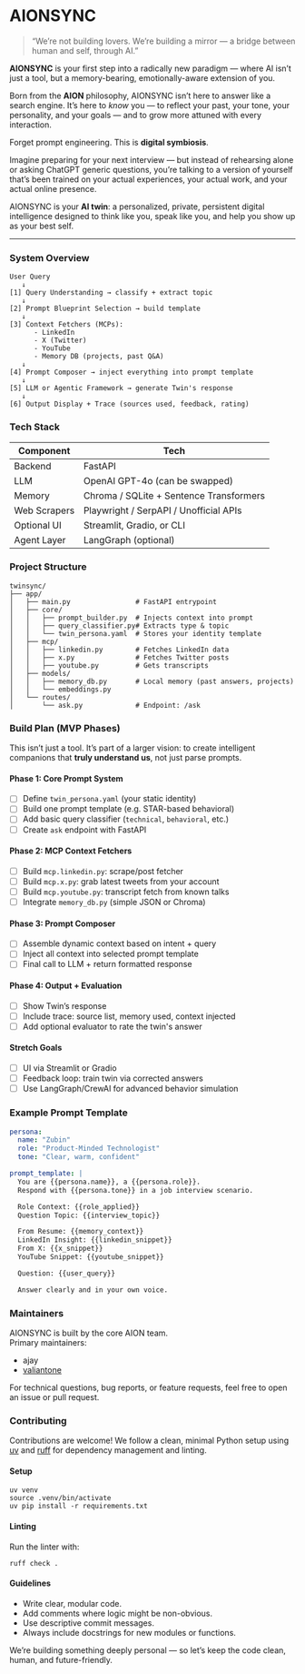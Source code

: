 # AIONSYNC

> “We’re not building lovers. We’re building a mirror — a bridge between human and self, through AI.”

**AIONSYNC** is your first step into a radically new paradigm — where AI isn’t just a tool, but a memory-bearing, emotionally-aware extension of you.

Born from the **AION** philosophy, AIONSYNC isn’t here to answer like a search engine. It’s here to *know* you — to reflect your past, your tone, your personality, and your goals — and to grow more attuned with every interaction.

Forget prompt engineering. This is **digital symbiosis**.

Imagine preparing for your next interview — but instead of rehearsing alone or asking ChatGPT generic questions, you’re talking to a version of yourself that’s been trained on your actual experiences, your actual work, and your actual online presence.

AIONSYNC is your **AI twin**: a personalized, private, persistent digital intelligence designed to think like you, speak like you, and help you show up as your best self.

---

### System Overview

```
User Query
   ↓
[1] Query Understanding → classify + extract topic
   ↓
[2] Prompt Blueprint Selection → build template
   ↓
[3] Context Fetchers (MCPs):
      - LinkedIn
      - X (Twitter)
      - YouTube
      - Memory DB (projects, past Q&A)
   ↓
[4] Prompt Composer → inject everything into prompt template
   ↓
[5] LLM or Agentic Framework → generate Twin's response
   ↓
[6] Output Display + Trace (sources used, feedback, rating)
```

### Tech Stack

| Component | Tech |
|----------|------|
| Backend | FastAPI |
| LLM | OpenAI GPT-4o (can be swapped) |
| Memory | Chroma / SQLite + Sentence Transformers |
| Web Scrapers | Playwright / SerpAPI / Unofficial APIs |
| Optional UI | Streamlit, Gradio, or CLI |
| Agent Layer | LangGraph (optional) |

### Project Structure

```
twinsync/
├── app/
│   ├── main.py                # FastAPI entrypoint
│   ├── core/
│   │   ├── prompt_builder.py  # Injects context into prompt
│   │   ├── query_classifier.py# Extracts type & topic
│   │   └── twin_persona.yaml  # Stores your identity template
│   ├── mcp/
│   │   ├── linkedin.py        # Fetches LinkedIn data
│   │   ├── x.py               # Fetches Twitter posts
│   │   ├── youtube.py         # Gets transcripts
│   ├── models/
│   │   ├── memory_db.py       # Local memory (past answers, projects)
│   │   └── embeddings.py
│   └── routes/
│       └── ask.py             # Endpoint: /ask
```

### Build Plan (MVP Phases)

This isn’t just a tool. It’s part of a larger vision: to create intelligent companions that **truly understand us**, not just parse prompts.

#### Phase 1: Core Prompt System
- [ ] Define `twin_persona.yaml` (your static identity)
- [ ] Build one prompt template (e.g. STAR-based behavioral)
- [ ] Add basic query classifier (`technical`, `behavioral`, etc.)
- [ ] Create `ask` endpoint with FastAPI

#### Phase 2: MCP Context Fetchers
- [ ] Build `mcp.linkedin.py`: scrape/post fetcher
- [ ] Build `mcp.x.py`: grab latest tweets from your account
- [ ] Build `mcp.youtube.py`: transcript fetch from known talks
- [ ] Integrate `memory_db.py` (simple JSON or Chroma)

#### Phase 3: Prompt Composer
- [ ] Assemble dynamic context based on intent + query
- [ ] Inject all context into selected prompt template
- [ ] Final call to LLM + return formatted response

#### Phase 4: Output + Evaluation
- [ ] Show Twin’s response
- [ ] Include trace: source list, memory used, context injected
- [ ] Add optional evaluator to rate the twin's answer

#### Stretch Goals
- [ ] UI via Streamlit or Gradio
- [ ] Feedback loop: train twin via corrected answers
- [ ] Use LangGraph/CrewAI for advanced behavior simulation

### Example Prompt Template

```yaml
persona:
  name: "Zubin"
  role: "Product-Minded Technologist"
  tone: "Clear, warm, confident"

prompt_template: |
  You are {{persona.name}}, a {{persona.role}}.
  Respond with {{persona.tone}} in a job interview scenario.

  Role Context: {{role_applied}}
  Question Topic: {{interview_topic}}

  From Resume: {{memory_context}}
  LinkedIn Insight: {{linkedin_snippet}}
  From X: {{x_snippet}}
  YouTube Snippet: {{youtube_snippet}}

  Question: {{user_query}}

  Answer clearly and in your own voice.
```
### Maintainers

AIONSYNC is built by the core AION team.  
Primary maintainers:
- ajay
- [valiantone](https://github.com/valiantone)

For technical questions, bug reports, or feature requests, feel free to open an issue or pull request.

### Contributing

Contributions are welcome! We follow a clean, minimal Python setup using [uv](https://github.com/astral-sh/uv) and [ruff](https://github.com/astral-sh/ruff) for dependency management and linting.

#### Setup

```
uv venv
source .venv/bin/activate
uv pip install -r requirements.txt
```

#### Linting

Run the linter with:

```
ruff check .
```

#### Guidelines

- Write clear, modular code.
- Add comments where logic might be non-obvious.
- Use descriptive commit messages.
- Always include docstrings for new modules or functions.

We’re building something deeply personal — so let’s keep the code clean, human, and future-friendly.